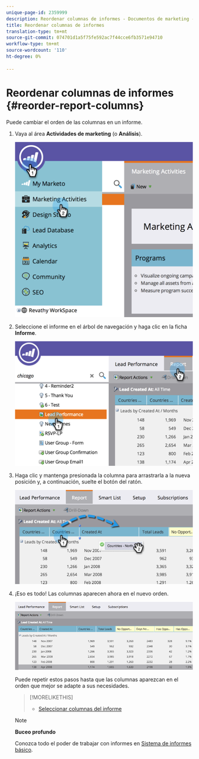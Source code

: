 ```yaml
---
unique-page-id: 2359999
description: Reordenar columnas de informes - Documentos de marketing - Documentación del producto
title: Reordenar columnas de informes
translation-type: tm+mt
source-git-commit: 074701d1a5f75fe592ac7f44cce6fb3571e94710
workflow-type: tm+mt
source-wordcount: '110'
ht-degree: 0%

---
```



# Reordenar columnas de informes {#reorder-report-columns}

Puede cambiar el orden de las columnas en un informe.

1. Vaya al área **Actividades de marketing** (o **Análisis**).

   ![](assets/image2014-9-16-10-3a50-3a27.png)

1. Seleccione el informe en el árbol de navegación y haga clic en la ficha **Informe**.

   ![](assets/image2014-9-16-10-3a50-3a31.png)

1. Haga clic y mantenga presionada la columna para arrastrarla a la nueva posición y, a continuación, suelte el botón del ratón.

   ![](assets/image2014-9-16-10-3a50-3a34.png)

1. ¡Eso es todo! Las columnas aparecen ahora en el nuevo orden.

   ![](assets/image2014-9-16-10-3a50-3a37.png)

   Puede repetir estos pasos hasta que las columnas aparezcan en el orden que mejor se adapte a sus necesidades.

   >[!MORELIKETHIS]
   >
   >
   >    
   >    
   >    * [Seleccionar columnas del informe](select-report-columns.md)


   >[!NOTE]
   >
   >**Buceo profundo**
   >
   >
   >Conozca todo el poder de trabajar con informes en [Sistema de informes básico](http://docs.marketo.com/display/docs/basic+reporting).

